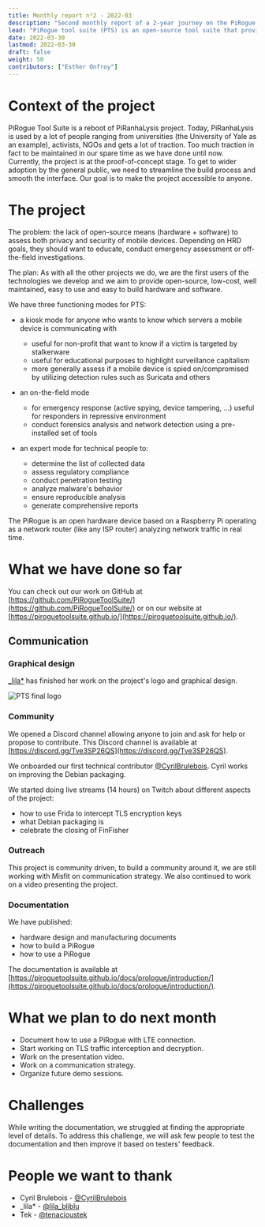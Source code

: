 ```yaml
---
title: Monthly report n⁰2 - 2022-03
description: "Second monthly report of a 2-year journey on the PiRogue Tool Suite project"
lead: "PiRogue tool suite (PTS) is an open-source tool suite that provides a comprehensive mobile forensic and network traffic analysis platform."
date: 2022-03-30
lastmod: 2022-03-30
draft: false
weight: 50
contributors: ["Esther Onfroy"]
---
```


# Context of the project
PiRogue Tool Suite is a reboot of PiRanhaLysis project. Today, PiRanhaLysis is used by a lot of people ranging from universities (the University of Yale as an example), activists, NGOs and gets a lot of traction. Too much traction in fact to be maintained in our spare time as we have done until now. Currently, the project is at the proof-of-concept stage. To get to wider adoption by the general public, we need to streamline the build process and smooth the interface. Our goal is to make the project accessible to anyone.

# The project
The problem: the lack of open-source means (hardware + software) to assess both privacy and security of mobile devices. Depending on HRD goals, they should want to educate, conduct emergency assessment or off-the-field investigations.

The plan: As with all the other projects we do, we are the first users of the technologies we develop and we aim to provide open-source, low-cost, well maintained, easy to use and easy to build hardware and software. 

We have three functioning modes for PTS:

- a kiosk mode for anyone who wants to know which servers a mobile device is communicating with
  - useful for non-profit that want to know if a victim is targeted by stalkerware
  - useful for educational purposes to highlight surveillance capitalism
  - more generally assess if a mobile device is spied on/compromised by utilizing detection rules such as Suricata and others

- an on-the-field mode
  - for emergency response (active spying, device tampering, ...) useful for responders in repressive environment
  - conduct forensics analysis and network detection using a pre-installed set of tools

- an expert mode for technical people to:
  - determine the list of collected data
  - assess regulatory compliance
  - conduct penetration testing 
  - analyze malware's behavior
  - ensure reproducible analysis
  - generate comprehensive reports

The PiRogue is an open hardware device based on a Raspberry Pi operating as a network router (like any ISP router) analyzing network traffic in real time. 

# What we have done so far
You can check out our work on GitHub at [https://github.com/PiRogueToolSuite/](https://github.com/PiRogueToolSuite/) or on our website at [https://piroguetoolsuite.github.io/](https://piroguetoolsuite.github.io/).

## Communication

### Graphical design
[_lila*](https://lila.ink/) has finished her work on the project's logo and graphical design.

![PTS final logo](img/logo.png)

### Community
We opened a Discord channel allowing anyone to join and ask for help or propose to contribute. This Discord channel is available at [https://discord.gg/Tve3SP26QS](https://discord.gg/Tve3SP26QS).

We onboarded our first technical contributor [@CyrilBrulebois](https://twitter.com/CyrilBrulebois). Cyril works on improving the Debian packaging.

We started doing live streams (14 hours) on Twitch about different aspects of the project:
* how to use Frida to intercept TLS encryption keys
* what Debian packaging is
* celebrate the closing of FinFisher

### Outreach
This project is community driven, to build a community around it, we are still working with Misfit on communication strategy. We also continued to work on a video presenting the project.

### Documentation
We have published:
* hardware design and manufacturing documents
* how to build a PiRogue
* how to use a PiRogue

The documentation is available at [https://piroguetoolsuite.github.io/docs/prologue/introduction/](https://piroguetoolsuite.github.io/docs/prologue/introduction/).

# What we plan to do next month
- Document how to use a PiRogue with LTE connection.
- Start working on TLS traffic interception and decryption.
- Work on the presentation video.
- Work on a communication strategy.
- Organize future demo sessions.

# Challenges
While writing the documentation, we struggled at finding the appropriate level of details. To address this challenge, we will ask few people to test the documentation and then improve it based on testers' feedback.

# People we want to thank
* Cyril Brulebois - [@CyrilBrulebois](https://twitter.com/CyrilBrulebois)
* _lila* - [@lila_bliblu](https://twitter.com/lila_bliblu)
* Tek - [@tenacioustek](https://twitter.com/tenacioustek)